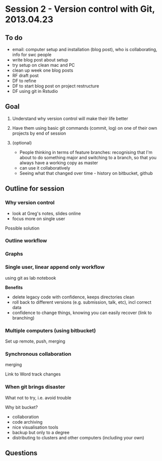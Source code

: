 # Session 2 - Version control with Git, 2013.04.23

## To do

- email: computer setup and installation (blog post), who is collaborating, info for swc people
- write blog post about setup
- try setup on clean mac and PC
- clean up week one blog posts
- RF draft post
- DF to refine
- DF to start blog post on project restructure
- DF using git in Rstudio

## Goal

1. Understand why version control will make their life better

2. Have them using basic git commands (commit, log) on one of their own projects by end of session

3. (optional) 
   - People thinking in terms of feature branches: recognising that I'm about to do something major and switching to a branch, so that you always have a working copy as master
   - can use it collaboratively
   - Seeing what that changed over time - history on bitbucket, github

 
## Outline for session ##

### Why version control

- look at Greg's notes, slides online
- focus more on single user

Possible solution

### Outline workflow

### Graphs

### Single user, linear append only workflow

using git as lab notebook

**Benefits**

- delete legacy code with confidence, keeps directories clean 
- roll back to different versions (e.g. submission, talk, etc), incl correct data 
- confidence to change things, knowing you can easily recover (link to branching) 

### Multiple computers (using bitbucket) 

Set up remote, push, merging

### Synchronous collaboration

merging

Link to Word track changes

### When git brings disaster

What not to try, i.e. avoid trouble



Why bit bucket?

- collaboration
- code archiving
- nice visualisation tools
- backup but only to a degree
- distributing to clusters and other computers (including your own)



## Questions 







